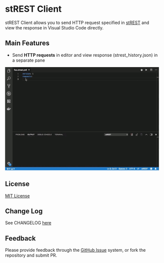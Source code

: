 # stREST Client

stREST Client allows you to send HTTP request specified in [stREST](https://github.com/eykrehbein/strest) and view the response in Visual Studio Code directly.

## Main Features

* Send __HTTP requests__ in editor and view response (strest_history.json) in a separate pane

![alt text](images/strest_preview.gif)

## License

[MIT License](LICENSE)

## Change Log

See CHANGELOG [here](CHANGELOG.md)

## Feedback

Please provide feedback through the [GitHub Issue](https://github.com/jgroom33/vscode-strestclient/issues) system, or fork the repository and submit PR.
